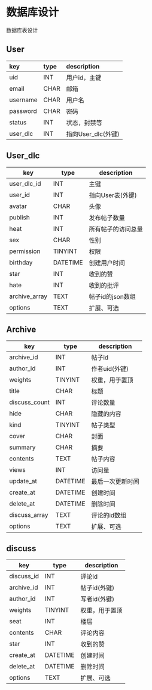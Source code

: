 # 数据库设计

数据库表设计



## User

| key      | type | description        |
| :------- | :--- | :----------------- |
| uid      | INT  | 用户id，主键       |
| email    | CHAR | 邮箱               |
| username | CHAR | 用户名             |
| password | CHAR | 密码               |
| status   | INT  | 状态，封禁等       |
| user_dlc | INT  | 指向User_dlc(外键) |



## User_dlc

| key           | type     | description        |
| ------------- | -------- | ------------------ |
| user_dlc_id   | INT      | 主键               |
| user_id       | INT      | 指向User表(外键)   |
| avatar        | CHAR     | 头像               |
| publish       | INT      | 发布帖子数量       |
| heat          | INT      | 所有帖子的访问总量 |
| sex           | CHAR     | 性别               |
| permission    | TINYINT  | 权限               |
| birthday      | DATETIME | 创建用户时间       |
| star          | INT      | 收到的赞           |
| hate          | INT      | 收到的批评         |
| archive_array | TEXT     | 帖子id的json数组   |
| options       | TEXT     | 扩展、可选         |





## Archive

| key           | type     | description      |
| ------------- | -------- | ---------------- |
| archive_id    | INT      | 帖子id           |
| author_id     | INT      | 作者uid(外键)    |
| weights       | TINYINT  | 权重，用于置顶   |
| title         | CHAR     | 标题             |
| discuss_count | INT      | 评论数量         |
| hide          | CHAR     | 隐藏的内容       |
| kind          | TINYINT  | 帖子类型         |
| cover         | CHAR     | 封面             |
| summary       | CHAR     | 摘要             |
| contents      | TEXT     | 帖子内容         |
| views         | INT      | 访问量           |
| update_at     | DATETIME | 最后一次更新时间 |
| create_at     | DATETIME | 创建时间         |
| delete_at     | DATETIME | 删除时间         |
| discuss_array | TEXT     | 评论的id数组     |
| options       | TEXT     | 扩展、可选       |



## discuss

| key        | type     | description    |
| ---------- | -------- | -------------- |
| discuss_id | INT      | 评论id         |
| archive_id | INT      | 帖子id(外键)   |
| author_id  | INT      | 写者id(外键)   |
| weights    | TINYINT  | 权重，用于置顶 |
| seat       | INT      | 楼层           |
| contents   | CHAR     | 评论内容       |
| star       | INT      | 收到的赞       |
| create_at  | DATETIME | 创建时间       |
| delete_at  | DATETIME | 删除时间       |
| options    | TEXT     | 扩展、可选     |

